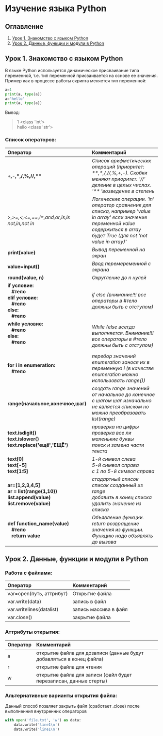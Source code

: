 # Изучение языка Python
## Оглавление
1. [Урок 1. Знакомство с языком Python](#Lesson1)
2. [Урок 2. Данные, функции и модули в Python](#Lesson2)

## <a name="Lesson1"></a>Урок 1. Знакомство с языком Python
В языке Python используется динамическое присваивание типа переменной, т.е. тип переменной присваивается на основе ее значения.<br/>
Пример как в процессе работы скрипта меняется тип переменной:
```Python
a=1
print(a, type(a))
a='hello'
print(a, type(a))
```
Вывод:
>1 <class 'int'><br/>
>hello <class 'str'>

### Список операторов:
Оператор|Комментарий
:-|:-
**+,-,\*,/,%,//,\*\***|*Список арифметических операций (приоритет: \*\*,\*,/,//,%,+,-). Скобки меняют приоритет. '//' деление в целых числах. '\*\* 'возведение в степень*
*>,>=,<,<=,==,!=,and,or,is,is not,in,not in*|*Логические операции. 'in' оператор сравнения для списка, например 'value in array' если значение переменной value содержиться в array будет True (для not 'not value in array)'*
**print(value)**|*Вывод переменной на экран*
**value=input()**|*Ввод перемеременной с экрана*
**round(value, n)**|*Округление до n нулей*
**if условие:<br/>&nbsp;&nbsp;&nbsp;#тело<br/>elif условие:<br/>&nbsp;&nbsp;&nbsp;#тело<br/>else:<br/>&nbsp;&nbsp;&nbsp;#тело**|*if else (внимание!!! все операторы в #тело должны быть с отступом)*
**while условие:<br/>&nbsp;&nbsp;&nbsp;#тело<br/>else:<br/>&nbsp;&nbsp;&nbsp;#тело<br/><br/>**|*While (else всегда выполняется. Внимание!!! все операторы в #тело должны быть с отступом)*
**for i in enumeration:<br/>&nbsp;&nbsp;&nbsp;#тело<br/>**|*перебор значений enumeration занося их в переменную i (в качестве enumeration можно использовать range())*
**range(начальное,конечное,шаг)**|*создать range значений от начальное до конечное c шагом шаг изначально не является списком но можно преобразовать list(range)*
**text.isdigit()<br/>text.islower()<br/>text.replace('ещё','ЕЩЁ')**|*проверка на цифры<br/>проверка все ли маленькие буквы<br/>поиск и замена части текста*
**text[0]<br/>text[-5]<br/>text[1:5]**|*1-й символ слева<br/>5-й символ справа<br/>с 1 по 5-й символ справа*
**ar=[1,2,3,4,5]<br/>ar = list(range(1,10))<br/>list.append(value)<br/>list.remove(value)**|*стадартный список<br/>список созданный из range<br/>добавить в конец списка<br/>удалить значение из списка*
**def function_name(value)<br/>&nbsp;&nbsp;&nbsp;#тело<br/>&nbsp;&nbsp;&nbsp;return value**|*Объявление функции. return возвращение значения из функции. Функцию надо объявлять до вызова*

## <a name="Lesson2"></a>Урок 2. Данные, функции и модули в Python

### Работа с файлами:
Оператор|Комментарий
:-|:-
var=open(путь, аттрибут)|Открытие файла
var.write(data)|запись в файл
var.writelines(datalist)|запись массива в файл
var.close()|закрытие файла

### Аттрибуты открытия:
Оператор|Комментарий
:-|:-
a|открытие файла для дозаписи (данные будут добавляться в конец файла)
r|открытие файла для чтения
w|открытие файла для записи (файл будет перезаписан, данные стерты)

### Альтернативные варианты открытия файла:
Данный способ позвляет закрыть файл (сработает .close) после выполненния внутрренних операторов 
```Python
with open('file.txt', 'w') as data:
    data.write('line1\n')
    data.write('line1\n')
```
